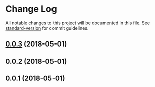 # Change Log

All notable changes to this project will be documented in this file. See [standard-version](https://github.com/conventional-changelog/standard-version) for commit guidelines.

<a name="0.0.3"></a>
## [0.0.3](https://github.com/vincecoppola/babel-plugin-transform-modules-commonjs/compare/0.0.2...0.0.3) (2018-05-01)



<a name="0.0.2"></a>
## 0.0.2 (2018-05-01)



<a name="0.0.1"></a>
## 0.0.1 (2018-05-01)
